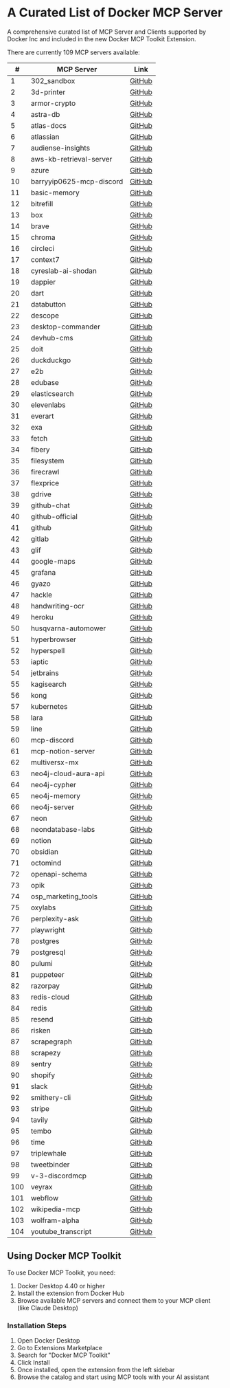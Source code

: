 # A Curated List of Docker MCP Server

A comprehensive curated list of MCP Server and Clients supported by Docker Inc and included in the new Docker MCP Toolkit Extension.



There are currently 109 MCP servers available:

| # | MCP Server | Link |
|---|------------|------|
| 1 | 302_sandbox | [GitHub](https://github.com/docker/labs-ai-tools-for-devs/blob/main/prompts/mcp/302_sandbox.md) |
| 2 | 3d-printer | [GitHub](https://github.com/docker/labs-ai-tools-for-devs/blob/main/prompts/mcp/3d-printer.md) |
| 3 | armor-crypto | [GitHub](https://github.com/docker/labs-ai-tools-for-devs/blob/main/prompts/mcp/armor-crypto.md) |
| 4 | astra-db | [GitHub](https://github.com/docker/labs-ai-tools-for-devs/blob/main/prompts/mcp/astra-db.md) |
| 5 | atlas-docs | [GitHub](https://github.com/docker/labs-ai-tools-for-devs/blob/main/prompts/mcp/atlas-docs.md) |
| 6 | atlassian | [GitHub](https://github.com/docker/labs-ai-tools-for-devs/blob/main/prompts/mcp/atlassian.md) |
| 7 | audiense-insights | [GitHub](https://github.com/docker/labs-ai-tools-for-devs/blob/main/prompts/mcp/audiense-insights.md) |
| 8 | aws-kb-retrieval-server | [GitHub](https://github.com/docker/labs-ai-tools-for-devs/blob/main/prompts/mcp/aws-kb-retrieval-server.md) |
| 9 | azure | [GitHub](https://github.com/docker/labs-ai-tools-for-devs/blob/main/prompts/mcp/azure.md) |
| 10 | barryyip0625-mcp-discord | [GitHub](https://github.com/docker/labs-ai-tools-for-devs/blob/main/prompts/mcp/barryyip0625-mcp-discord.md) |
| 11 | basic-memory | [GitHub](https://github.com/docker/labs-ai-tools-for-devs/blob/main/prompts/mcp/basic-memory.md) |
| 12 | bitrefill | [GitHub](https://github.com/docker/labs-ai-tools-for-devs/blob/main/prompts/mcp/bitrefill.md) |
| 13 | box | [GitHub](https://github.com/docker/labs-ai-tools-for-devs/blob/main/prompts/mcp/box.md) |
| 14 | brave | [GitHub](https://github.com/docker/labs-ai-tools-for-devs/blob/main/prompts/mcp/brave.md) |
| 15 | chroma | [GitHub](https://github.com/docker/labs-ai-tools-for-devs/blob/main/prompts/mcp/chroma.md) |
| 16 | circleci | [GitHub](https://github.com/docker/labs-ai-tools-for-devs/blob/main/prompts/mcp/circleci.md) |
| 17 | context7 | [GitHub](https://github.com/docker/labs-ai-tools-for-devs/blob/main/prompts/mcp/context7.md) |
| 18 | cyreslab-ai-shodan | [GitHub](https://github.com/docker/labs-ai-tools-for-devs/blob/main/prompts/mcp/cyreslab-ai-shodan.md) |
| 19 | dappier | [GitHub](https://github.com/docker/labs-ai-tools-for-devs/blob/main/prompts/mcp/dappier.md) |
| 20 | dart | [GitHub](https://github.com/docker/labs-ai-tools-for-devs/blob/main/prompts/mcp/dart.md) |
| 21 | databutton | [GitHub](https://github.com/docker/labs-ai-tools-for-devs/blob/main/prompts/mcp/databutton.md) |
| 22 | descope | [GitHub](https://github.com/docker/labs-ai-tools-for-devs/blob/main/prompts/mcp/descope.md) |
| 23 | desktop-commander | [GitHub](https://github.com/docker/labs-ai-tools-for-devs/blob/main/prompts/mcp/desktop-commander.md) |
| 24 | devhub-cms | [GitHub](https://github.com/docker/labs-ai-tools-for-devs/blob/main/prompts/mcp/devhub-cms.md) |
| 25 | doit | [GitHub](https://github.com/docker/labs-ai-tools-for-devs/blob/main/prompts/mcp/doit.md) |
| 26 | duckduckgo | [GitHub](https://github.com/docker/labs-ai-tools-for-devs/blob/main/prompts/mcp/duckduckgo.md) |
| 27 | e2b | [GitHub](https://github.com/docker/labs-ai-tools-for-devs/blob/main/prompts/mcp/e2b.md) |
| 28 | edubase | [GitHub](https://github.com/docker/labs-ai-tools-for-devs/blob/main/prompts/mcp/edubase.md) |
| 29 | elasticsearch | [GitHub](https://github.com/docker/labs-ai-tools-for-devs/blob/main/prompts/mcp/elasticsearch.md) |
| 30 | elevenlabs | [GitHub](https://github.com/docker/labs-ai-tools-for-devs/blob/main/prompts/mcp/elevenlabs.md) |
| 31 | everart | [GitHub](https://github.com/docker/labs-ai-tools-for-devs/blob/main/prompts/mcp/everart.md) |
| 32 | exa | [GitHub](https://github.com/docker/labs-ai-tools-for-devs/blob/main/prompts/mcp/exa.md) |
| 33 | fetch | [GitHub](https://github.com/docker/labs-ai-tools-for-devs/blob/main/prompts/mcp/fetch.md) |
| 34 | fibery | [GitHub](https://github.com/docker/labs-ai-tools-for-devs/blob/main/prompts/mcp/fibery.md) |
| 35 | filesystem | [GitHub](https://github.com/docker/labs-ai-tools-for-devs/blob/main/prompts/mcp/filesystem.md) |
| 36 | firecrawl | [GitHub](https://github.com/docker/labs-ai-tools-for-devs/blob/main/prompts/mcp/firecrawl.md) |
| 37 | flexprice | [GitHub](https://github.com/docker/labs-ai-tools-for-devs/blob/main/prompts/mcp/flexprice.md) |
| 38 | gdrive | [GitHub](https://github.com/docker/labs-ai-tools-for-devs/blob/main/prompts/mcp/gdrive.md) |
| 39 | github-chat | [GitHub](https://github.com/docker/labs-ai-tools-for-devs/blob/main/prompts/mcp/github-chat.md) |
| 40 | github-official | [GitHub](https://github.com/docker/labs-ai-tools-for-devs/blob/main/prompts/mcp/github-official.md) |
| 41 | github | [GitHub](https://github.com/docker/labs-ai-tools-for-devs/blob/main/prompts/mcp/github.md) |
| 42 | gitlab | [GitHub](https://github.com/docker/labs-ai-tools-for-devs/blob/main/prompts/mcp/gitlab.md) |
| 43 | glif | [GitHub](https://github.com/docker/labs-ai-tools-for-devs/blob/main/prompts/mcp/glif.md) |
| 44 | google-maps | [GitHub](https://github.com/docker/labs-ai-tools-for-devs/blob/main/prompts/mcp/google-maps.md) |
| 45 | grafana | [GitHub](https://github.com/docker/labs-ai-tools-for-devs/blob/main/prompts/mcp/grafana.md) |
| 46 | gyazo | [GitHub](https://github.com/docker/labs-ai-tools-for-devs/blob/main/prompts/mcp/gyazo.md) |
| 47 | hackle | [GitHub](https://github.com/docker/labs-ai-tools-for-devs/blob/main/prompts/mcp/hackle.md) |
| 48 | handwriting-ocr | [GitHub](https://github.com/docker/labs-ai-tools-for-devs/blob/main/prompts/mcp/handwriting-ocr.md) |
| 49 | heroku | [GitHub](https://github.com/docker/labs-ai-tools-for-devs/blob/main/prompts/mcp/heroku.md) |
| 50 | husqvarna-automower | [GitHub](https://github.com/docker/labs-ai-tools-for-devs/blob/main/prompts/mcp/husqvarna-automower.md) |
| 51 | hyperbrowser | [GitHub](https://github.com/docker/labs-ai-tools-for-devs/blob/main/prompts/mcp/hyperbrowser.md) |
| 52 | hyperspell | [GitHub](https://github.com/docker/labs-ai-tools-for-devs/blob/main/prompts/mcp/hyperspell.md) |
| 53 | iaptic | [GitHub](https://github.com/docker/labs-ai-tools-for-devs/blob/main/prompts/mcp/iaptic.md) |
| 54 | jetbrains | [GitHub](https://github.com/docker/labs-ai-tools-for-devs/blob/main/prompts/mcp/jetbrains.md) |
| 55 | kagisearch | [GitHub](https://github.com/docker/labs-ai-tools-for-devs/blob/main/prompts/mcp/kagisearch.md) |
| 56 | kong | [GitHub](https://github.com/docker/labs-ai-tools-for-devs/blob/main/prompts/mcp/kong.md) |
| 57 | kubernetes | [GitHub](https://github.com/docker/labs-ai-tools-for-devs/blob/main/prompts/mcp/kubernetes.md) |
| 58 | lara | [GitHub](https://github.com/docker/labs-ai-tools-for-devs/blob/main/prompts/mcp/lara.md) |
| 59 | line | [GitHub](https://github.com/docker/labs-ai-tools-for-devs/blob/main/prompts/mcp/line.md) |
| 60 | mcp-discord | [GitHub](https://github.com/docker/labs-ai-tools-for-devs/blob/main/prompts/mcp/mcp-discord.md) |
| 61 | mcp-notion-server | [GitHub](https://github.com/docker/labs-ai-tools-for-devs/blob/main/prompts/mcp/mcp-notion-server.md) |
| 62 | multiversx-mx | [GitHub](https://github.com/docker/labs-ai-tools-for-devs/blob/main/prompts/mcp/multiversx-mx.md) |
| 63 | neo4j-cloud-aura-api | [GitHub](https://github.com/docker/labs-ai-tools-for-devs/blob/main/prompts/mcp/neo4j-cloud-aura-api.md) |
| 64 | neo4j-cypher | [GitHub](https://github.com/docker/labs-ai-tools-for-devs/blob/main/prompts/mcp/neo4j-cypher.md) |
| 65 | neo4j-memory | [GitHub](https://github.com/docker/labs-ai-tools-for-devs/blob/main/prompts/mcp/neo4j-memory.md) |
| 66 | neo4j-server | [GitHub](https://github.com/docker/labs-ai-tools-for-devs/blob/main/prompts/mcp/neo4j-server.md) |
| 67 | neon | [GitHub](https://github.com/docker/labs-ai-tools-for-devs/blob/main/prompts/mcp/neon.md) |
| 68 | neondatabase-labs | [GitHub](https://github.com/docker/labs-ai-tools-for-devs/blob/main/prompts/mcp/neondatabase-labs.md) |
| 69 | notion | [GitHub](https://github.com/docker/labs-ai-tools-for-devs/blob/main/prompts/mcp/notion.md) |
| 70 | obsidian | [GitHub](https://github.com/docker/labs-ai-tools-for-devs/blob/main/prompts/mcp/obsidian.md) |
| 71 | octomind | [GitHub](https://github.com/docker/labs-ai-tools-for-devs/blob/main/prompts/mcp/octomind.md) |
| 72 | openapi-schema | [GitHub](https://github.com/docker/labs-ai-tools-for-devs/blob/main/prompts/mcp/openapi-schema.md) |
| 73 | opik | [GitHub](https://github.com/docker/labs-ai-tools-for-devs/blob/main/prompts/mcp/opik.md) |
| 74 | osp_marketing_tools | [GitHub](https://github.com/docker/labs-ai-tools-for-devs/blob/main/prompts/mcp/osp_marketing_tools.md) |
| 75 | oxylabs | [GitHub](https://github.com/docker/labs-ai-tools-for-devs/blob/main/prompts/mcp/oxylabs.md) |
| 76 | perplexity-ask | [GitHub](https://github.com/docker/labs-ai-tools-for-devs/blob/main/prompts/mcp/perplexity-ask.md) |
| 77 | playwright | [GitHub](https://github.com/docker/labs-ai-tools-for-devs/blob/main/prompts/mcp/playwright.md) |
| 78 | postgres | [GitHub](https://github.com/docker/labs-ai-tools-for-devs/blob/main/prompts/mcp/postgres.md) |
| 79 | postgresql | [GitHub](https://github.com/docker/labs-ai-tools-for-devs/blob/main/prompts/mcp/postgresql.md) |
| 80 | pulumi | [GitHub](https://github.com/docker/labs-ai-tools-for-devs/blob/main/prompts/mcp/pulumi.md) |
| 81 | puppeteer | [GitHub](https://github.com/docker/labs-ai-tools-for-devs/blob/main/prompts/mcp/puppeteer.md) |
| 82 | razorpay | [GitHub](https://github.com/docker/labs-ai-tools-for-devs/blob/main/prompts/mcp/razorpay.md) |
| 83 | redis-cloud | [GitHub](https://github.com/docker/labs-ai-tools-for-devs/blob/main/prompts/mcp/redis-cloud.md) |
| 84 | redis | [GitHub](https://github.com/docker/labs-ai-tools-for-devs/blob/main/prompts/mcp/redis.md) |
| 85 | resend | [GitHub](https://github.com/docker/labs-ai-tools-for-devs/blob/main/prompts/mcp/resend.md) |
| 86 | risken | [GitHub](https://github.com/docker/labs-ai-tools-for-devs/blob/main/prompts/mcp/risken.md) |
| 87 | scrapegraph | [GitHub](https://github.com/docker/labs-ai-tools-for-devs/blob/main/prompts/mcp/scrapegraph.md) |
| 88 | scrapezy | [GitHub](https://github.com/docker/labs-ai-tools-for-devs/blob/main/prompts/mcp/scrapezy.md) |
| 89 | sentry | [GitHub](https://github.com/docker/labs-ai-tools-for-devs/blob/main/prompts/mcp/sentry.md) |
| 90 | shopify | [GitHub](https://github.com/docker/labs-ai-tools-for-devs/blob/main/prompts/mcp/shopify.md) |
| 91 | slack | [GitHub](https://github.com/docker/labs-ai-tools-for-devs/blob/main/prompts/mcp/slack.md) |
| 92 | smithery-cli | [GitHub](https://github.com/docker/labs-ai-tools-for-devs/blob/main/prompts/mcp/smithery-cli.md) |
| 93 | stripe | [GitHub](https://github.com/docker/labs-ai-tools-for-devs/blob/main/prompts/mcp/stripe.md) |
| 94 | tavily | [GitHub](https://github.com/docker/labs-ai-tools-for-devs/blob/main/prompts/mcp/tavily.md) |
| 95 | tembo | [GitHub](https://github.com/docker/labs-ai-tools-for-devs/blob/main/prompts/mcp/tembo.md) |
| 96 | time | [GitHub](https://github.com/docker/labs-ai-tools-for-devs/blob/main/prompts/mcp/time.md) |
| 97 | triplewhale | [GitHub](https://github.com/docker/labs-ai-tools-for-devs/blob/main/prompts/mcp/triplewhale.md) |
| 98 | tweetbinder | [GitHub](https://github.com/docker/labs-ai-tools-for-devs/blob/main/prompts/mcp/tweetbinder.md) |
| 99 | v-3-discordmcp | [GitHub](https://github.com/docker/labs-ai-tools-for-devs/blob/main/prompts/mcp/v-3-discordmcp.md) |
| 100 | veyrax | [GitHub](https://github.com/docker/labs-ai-tools-for-devs/blob/main/prompts/mcp/veyrax.md) |
| 101 | webflow | [GitHub](https://github.com/docker/labs-ai-tools-for-devs/blob/main/prompts/mcp/webflow.md) |
| 102 | wikipedia-mcp | [GitHub](https://github.com/docker/labs-ai-tools-for-devs/blob/main/prompts/mcp/wikipedia-mcp.md) |
| 103 | wolfram-alpha | [GitHub](https://github.com/docker/labs-ai-tools-for-devs/blob/main/prompts/mcp/wolfram-alpha.md) |
| 104 | youtube_transcript | [GitHub](https://github.com/docker/labs-ai-tools-for-devs/blob/main/prompts/mcp/youtube_transcript.md) |

## Using Docker MCP Toolkit

To use Docker MCP Toolkit, you need:
1. Docker Desktop 4.40 or higher
2. Install the extension from Docker Hub
3. Browse available MCP servers and connect them to your MCP client (like Claude Desktop)

### Installation Steps

1. Open Docker Desktop
2. Go to Extensions Marketplace
3. Search for "Docker MCP Toolkit"
4. Click Install
5. Once installed, open the extension from the left sidebar
6. Browse the catalog and start using MCP tools with your AI assistant




